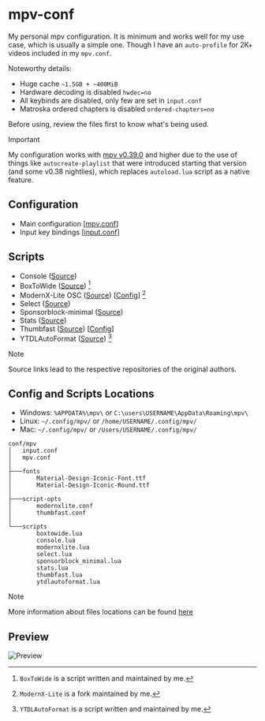 # mpv-conf
My personal mpv configuration. It is minimum and works well for my use case, which is usually a simple one. Though I have an `auto-profile` for 2K+ videos included in my `mpv.conf`.

Noteworthy details:
- Huge cache `~1.5GB + ~400MiB`
- Hardware decoding is disabled `hwdec=no`
- All keybinds are disabled, only few are set in `input.conf`
- Matroska ordered chapters is disabled `ordered-chapters=no`

Before using, review the files first to know what's being used.

> [!IMPORTANT]
> My configuration works with [mpv v0.39.0](https://github.com/mpv-player/mpv/discussions/14903) and higher due to the use of things like `autocreate-playlist` that were introduced starting that version (and some v0.38 nightlies), which replaces `autoload.lua` script as a native feature.

## Configuration
- Main configuration [[mpv.conf](./mpv.conf)]
- Input key bindings [[input.conf](./input.conf)]

## Scripts
- Console ([Source](https://github.com/mpv-player/mpv/blob/master/player/lua/console.lua))
- BoxToWide ([Source](https://github.com/Samillion/mpv-boxtowide)) [^1]
- ModernX-Lite OSC ([Source](https://github.com/Samillion/ModernX-Lite)) [[Config](./script-opts/modernxlite.conf)] [^2]
- Select ([Source](https://github.com/mpv-player/mpv/blob/master/player/lua/select.lua))
- Sponsorblock-minimal ([Source](https://codeberg.org/jouni/mpv_sponsorblock_minimal))
- Stats ([Source](https://github.com/mpv-player/mpv/blob/master/player/lua/stats.lua))
- Thumbfast ([Source](https://github.com/po5/thumbfast)) [[Config](./script-opts/thumbfast.conf)]
- YTDLAutoFormat ([Source](https://github.com/Samillion/mpv-ytdlautoformat)) [^3]

[^1]: `BoxToWide` is a script written and maintained by me.
[^2]: `ModernX-Lite` is a fork maintained by me.
[^3]: `YTDLAutoFormat` is a script written and maintained by me.

> [!NOTE]
> Source links lead to the respective repositories of the original authors.

## Config and Scripts Locations
- Windows: `%APPDATA%\mpv\` or `C:\users\USERNAME\AppData\Roaming\mpv\`
- Linux: `~/.config/mpv/` or `/home/USERNAME/.config/mpv/`
- Mac: `~/.config/mpv/` or `/Users/USERNAME/.config/mpv/`

```
conf/mpv
│   input.conf
│   mpv.conf
│
├───fonts
│       Material-Design-Iconic-Font.ttf
│       Material-Design-Iconic-Round.ttf
│
├───script-opts
│       modernxlite.conf
│       thumbfast.conf
│
└───scripts
        boxtowide.lua
        console.lua
        modernxlite.lua
        select.lua
        sponsorblock_minimal.lua
        stats.lua
        thumbfast.lua
        ytdlautoformat.lua
```

> [!NOTE]
> More information about files locations can be found  [here](https://mpv.io/manual/master/#files)

## Preview

![Preview](https://github.com/user-attachments/assets/f43d4c34-2746-40f8-9068-3cbea538a0bd)

